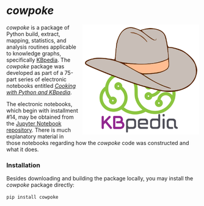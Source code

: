 # *cowpoke*
<div style="float: right; width: 305px; margin-left: 10px;">
<img src="files/cowpoke-450.png" title="cowpoke" width="305" />
</div>

*cowpoke* is a package of Python build, extract, mapping, statistics, and analysis routines applicable to knowledge graphs, specifically [KBpedia](https://kbpedia.org/). The *cowpoke* package was developed as part of a 75-part series of electronic notebooks entitled [*Cooking with Python
and KBpedia*](https://www.mkbergman.com/cooking-with-python-and-kbpedia/). 

The electronic notebooks, which begin with installment #14, may be obtained from the [Jupyter Notebook repository](https://github.com/Cognonto/CWPK). There is much explanatory material in those notebooks regarding how the *cowpoke* code was constructed and what it does.

### Installation
Besides downloading and building the package locally, you may install the *cowpoke* package directly:

<code>pip install cowpoke</code>
